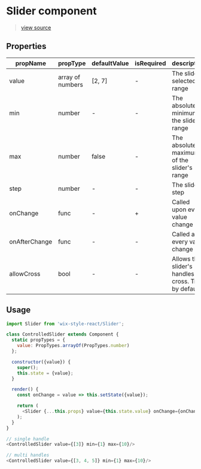 # Slider component

> [view source](https://github.com/wix/wix-style-react/blob/master/stories/Slider.js)

## Properties

| propName | propType | defaultValue | isRequired | description |
|----------|----------|--------------|------------|-------------|
| value | array of numbers | [2, 7] | - | The slider's selected range |
| min | number | - | - | The absolute minimum of the slider's range |
| max | number | false | - | The absolute maximum of the slider's range |
| step | number | - | - | The slider's step |
| onChange | func | - | + | Called upon every value change |
| onAfterChange | func | - | - | Called after every value change |
| allowCross | bool | - | - | Allows the slider's handles to cross. True by default |

## Usage

```js
import Slider from 'wix-style-react/Slider';

class ControlledSlider extends Component {
  static propTypes = {
    value: PropTypes.arrayOf(PropTypes.number)
  };

  constructor({value}) {
    super();
    this.state = {value};
  }

  render() {
    const onChange = value => this.setState({value});

    return (
      <Slider {...this.props} value={this.state.value} onChange={onChange}/>
    );
  }
}

// single handle
<ControlledSlider value={[3]} min={1} max={10}/>

// multi handles
<ControlledSlider value={[3, 4, 5]} min={1} max={10}/>
